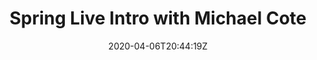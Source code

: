 ---
aliases:
- 0028
date: '2020-04-06T20:44:19Z'
description: Spring Live Intro with Michael Cote
episode: 0028
explicit: 'no'
lastmod: '2021-04-20'
publishdate: '2020-05-29'
title: Spring Live Intro with Michael Cote
type: tv-episode
youtube: Gs1klRwZHCI
---